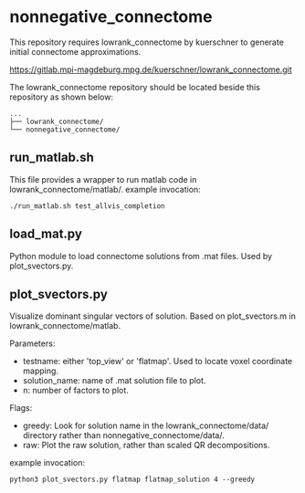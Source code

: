 # nonnegative_connectome

This repository requires lowrank_connectome by kuerschner to generate initial connectome approximations.

https://gitlab.mpi-magdeburg.mpg.de/kuerschner/lowrank_connectome.git

The lowrank_connectome repository should be located beside this repository as shown below:
```
...
├── lowrank_connectome/
└── nonnegative_connectome/
```

## run_matlab.sh
This file provides a wrapper to run matlab code in lowrank_connectome/matlab/.
example invocation:
```
./run_matlab.sh test_allvis_completion
```

## load_mat.py
Python module to load connectome solutions from .mat files. Used by plot_svectors.py.


## plot_svectors.py
Visualize dominant singular vectors of solution. Based on plot_svectors.m in lowrank_connectome/matlab.

Parameters:
- testname: either 'top_view' or 'flatmap'. Used to locate voxel coordinate mapping.
- solution_name: name of .mat solution file to plot.
- n: number of factors to plot.

Flags:
- greedy: Look for solution name in the lowrank_connectome/data/ directory rather than nonnegative_connectome/data/.
- raw: Plot the raw solution, rather than scaled QR decompositions.

example invocation:
```
python3 plot_svectors.py flatmap flatmap_solution 4 --greedy
```
